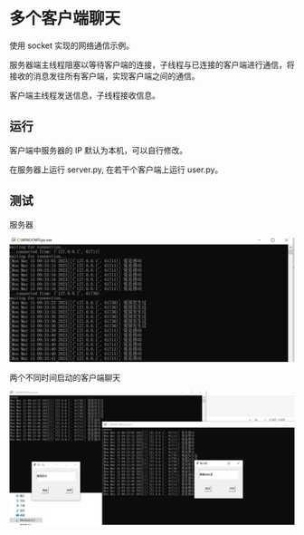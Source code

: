 # 多个客户端聊天

使用 socket 实现的网络通信示例。

服务器端主线程阻塞以等待客户端的连接，子线程与已连接的客户端进行通信，将接收的消息发往所有客户端，实现客户端之间的通信。

客户端主线程发送信息，子线程接收信息。

## 运行

客户端中服务器的 IP 默认为本机，可以自行修改。

在服务器上运行 server.py, 在若干个客户端上运行 user.py。

## 测试

服务器

![](server.png)

两个不同时间启动的客户端聊天

![](users.png)
